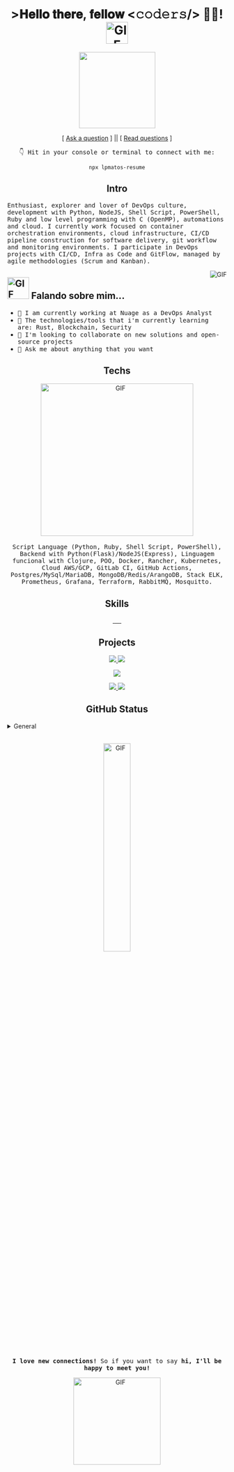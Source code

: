 <h1 align="center"> >𝐇𝐞𝐥𝐥𝐨 𝐭𝐡𝐞𝐫𝐞, 𝐟𝐞𝐥𝐥𝐨𝐰 <𝚌𝚘𝚍𝚎𝚛𝚜/> 👨‍💻! <img src="https://media.giphy.com/media/mGcNjsfWAjY5AEZNw6/giphy.gif" alt="GIF" width="50px"></h2>

<p align="center">
    <img src="https://gidigi.com/cdn/love.gif" width="175">
</p>

<p align="center">
[ <a href='https://github.com/lpmatos/lpmatos/issues/new'>Ask a question</a> ] ||
[ <a href='https://github.com/lpmatos/lpmatos/issues?q=is%3Aissue+is%3Aclosed'>Read questions</a> ]
</p>

<p align="center">
  <samp>👇 Hit in your console or terminal to connect with me:</samp>
  <p align="center">
    <code>npx lpmatos-resume</code>
  </p>
</p>

<h2 align="center">Intro</h2>

<p>
  <samp>
    Enthusiast, explorer and lover of DevOps culture, development with Python, NodeJS, Shell Script, PowerShell, Ruby and low level programming with C (OpenMP), automations and cloud. I currently work focused on container orchestration environments, cloud infrastructure, CI/CD pipeline construction for software delivery, git workflow and monitoring environments. I participate in DevOps projects with CI/CD, Infra as Code and GitFlow, managed by agile methodologies (Scrum and Kanban).
  </samp>
</p>

<img align="right" src="https://media.giphy.com/media/836HiJc7pgzy8iNXCn/giphy.gif" alt="GIF"/>

<h2>
  <img src="https://media.giphy.com/media/VgCDAzcKvsR6OM0uWg/giphy.gif" alt="GIF" width="50px"> Falando sobre mim...
</h2>

<ul>
  <li>
    <samp>🔭 I am currently working at Nuage as a DevOps Analyst</samp>
  </li>
  <li>
    <samp>🌱 The technologies/tools that i'm currently learning are: Rust, Blockchain, Security</samp>
  </li>
  <li>
    <samp>👯 I'm looking to collaborate on new solutions and open-source projects</samp>
  </li>
  <li>
    <samp>💬 Ask me about anything that you want</samp>
  </li>
</ul>

<h2 align="center">Techs</h2>

<p align="center">
  <img align="center" src="https://media.giphy.com/media/137EaR4vAOCn1S/giphy.gif" alt="GIF" width="350" heigh="190"/>
  <br>
  <br>
  <samp>
    Script Language (Python, Ruby, Shell Script, PowerShell), Backend with Python(Flask)/NodeJS(Express), Linguagem funcional with Clojure, POO, Docker, Rancher, Kubernetes, Cloud AWS/GCP, GitLab CI, GitHub Actions, Postgres/MySql/MariaDB, MongoDB/Redis/ArangoDB, Stack ELK, Prometheus, Grafana, Terraform, RabbitMQ, Mosquitto.
  </samp>
</p>

<h2 align="center">Skills</h2>

<p align="center">
  <a href="">
    <img alt="" src="https://img.shields.io/badge/-Linux-FCC624?&logo=linux&logoColor=000000">
  </a>
  <a href="">
    <img alt="" src="https://img.shields.io/badge/-Windows-204E87?&logo=windows&logoColor=3C93FF">
  </a>
  <a href="">
    <img alt="" src="https://img.shields.io/badge/-PowerShell-blue?&logo=powershell&logoColor=FFFFFF">
  </a>
  <a href="">
    <img alt="" src="https://img.shields.io/badge/-ShellScript-4EAA25?&logo=gnu%20bash&logoColor=FFFFFF">
  </a>
  <a href="">
    <img alt="" src="https://img.shields.io/badge/-Git-F05032?&logo=git&logoColor=FFFFFF">
  </a>
  <a href="">
    <img alt="" src="https://img.shields.io/badge/-GitHub-181717?&logo=GitHub&logoColor=FFFFFF">
  </a>
</p>

<h2 align="center">Projects</h2>

<p align="center">
  <a href="https://github.com/lpmatos/twitter-realtime-processing-covid">
    <img src="https://github-readme-stats.vercel.app/api/pin/?username=lpmatos&repo=twitter-realtime-processing-covid" />
  </a>
  <a href="https://github.com/lpmatos/twitter-sentimental-analysis-covid">
    <img src="https://github-readme-stats.vercel.app/api/pin/?username=lpmatos&repo=twitter-sentimental-analysis-covid" />
  </a>
</p>

<p align="center">
  <img src="https://github-readme-stats.vercel.app/api?username=lpmatos&show_icons=true" />
</p>

<p align="center">
  <a href="https://github.com/lpmatos/zoho-dynamic-chart">
    <img src="https://github-readme-stats.vercel.app/api/pin/?username=lpmatos&repo=zoho-dynamic-chart" />
  </a>
  <a href="https://github.com/lpmatos/terraform-gitlab-variables">
    <img src="https://github-readme-stats.vercel.app/api/pin/?username=lpmatos&repo=terraform-gitlab-variables" />
  </a>
</p>

<h2 align="center">GitHub Status</h2>

<details><summary>General</summary>
<p align="center">
  <img src="https://metrics.lecoq.io/lpmatos?template=terminal&base.community=0&languages=1&gists=1&isocalendar=1&repositories=1&repositories=100&repositories.batch=100&repositories.forks=false&repositories.affiliations=owner&isocalendar.duration=full-year&languages.limit=8&languages.sections=most-used&languages.colors=github&languages.threshold=0%25&languages.indepth=false&languages.analysis.timeout=15&languages.categories=markup%2C%20programming&languages.recent.categories=markup%2C%20programming&languages.recent.load=300&languages.recent.days=14&config.timezone=America%2FSao_Paulo">
</p>
</details>

<br>

<p align="center">
  <img width=35% src="https://www.icegif.com/wp-content/uploads/baby-yoda-bye-bye-icegif.gif" alt="GIF">
</p>

<br>

<p align="center">
  <samp>
    <b>
      I love new connections!</b> So if you want to say <b>hi, I'll be happy to meet you!
    </b>
  <samp>
</p>

<p align="center">
  <img src="https://github.com/egonelbre/gophers/blob/master/.thumb/animation/2bit-sprite/demo.gif" alt="GIF" height="200px">
</p>
